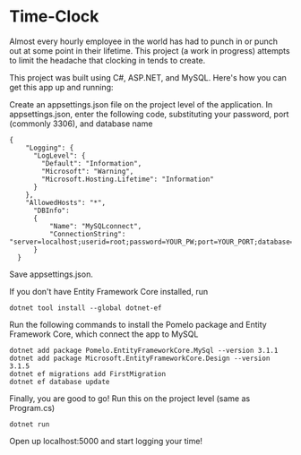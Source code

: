 # Time-Clock
Almost every hourly employee in the world has had to punch in or punch out at some point in their lifetime. This project (a work in progress) attempts to limit the headache that clocking in tends to create.

This project was built using C#, ASP.NET, and MySQL. Here's how you can get this app up and running:

Create an appsettings.json file on the project level of the application.
In appsettings.json, enter the following code, substituting your password, port (commonly 3306), and database name
```
{
    "Logging": {
      "LogLevel": {
        "Default": "Information",
        "Microsoft": "Warning",
        "Microsoft.Hosting.Lifetime": "Information"
      }
    },
    "AllowedHosts": "*",
      "DBInfo":
      {
          "Name": "MySQLconnect",
          "ConnectionString": "server=localhost;userid=root;password=YOUR_PW;port=YOUR_PORT;database=DB_NAME;SslMode=None"
      }
  }
 ```
Save appsettings.json.

If you don't have Entity Framework Core installed, run
```
dotnet tool install --global dotnet-ef
```

Run the following commands to install the Pomelo package and Entity Framework Core, which connect the app to MySQL
```
dotnet add package Pomelo.EntityFrameworkCore.MySql --version 3.1.1
dotnet add package Microsoft.EntityFrameworkCore.Design --version 3.1.5
dotnet ef migrations add FirstMigration
dotnet ef database update
```
Finally, you are good to go! Run this on the project level (same as Program.cs)
```
dotnet run
```
Open up localhost:5000 and start logging your time!
